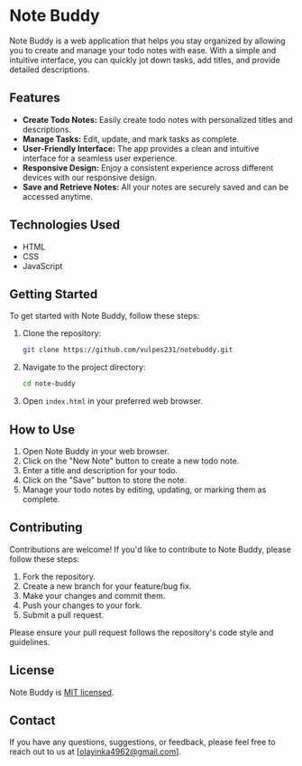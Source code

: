 # Note Buddy

Note Buddy is a web application that helps you stay organized by allowing you to create and manage your todo notes with ease. With a simple and intuitive interface, you can quickly jot down tasks, add titles, and provide detailed descriptions.

## Features

- **Create Todo Notes:** Easily create todo notes with personalized titles and descriptions.
- **Manage Tasks:** Edit, update, and mark tasks as complete.
- **User-Friendly Interface:** The app provides a clean and intuitive interface for a seamless user experience.
- **Responsive Design:** Enjoy a consistent experience across different devices with our responsive design.
- **Save and Retrieve Notes:** All your notes are securely saved and can be accessed anytime.

## Technologies Used

- HTML
- CSS
- JavaScript

## Getting Started

To get started with Note Buddy, follow these steps:

1. Clone the repository:

   ```bash
   git clone https://github.com/vulpes231/notebuddy.git
   ```

2. Navigate to the project directory:

   ```bash
   cd note-buddy
   ```

3. Open `index.html` in your preferred web browser.

## How to Use

1. Open Note Buddy in your web browser.
2. Click on the "New Note" button to create a new todo note.
3. Enter a title and description for your todo.
4. Click on the "Save" button to store the note.
5. Manage your todo notes by editing, updating, or marking them as complete.

## Contributing

Contributions are welcome! If you'd like to contribute to Note Buddy, please follow these steps:

1. Fork the repository.
2. Create a new branch for your feature/bug fix.
3. Make your changes and commit them.
4. Push your changes to your fork.
5. Submit a pull request.

Please ensure your pull request follows the repository's code style and guidelines.

## License

Note Buddy is [MIT licensed](LICENSE).

## Contact

If you have any questions, suggestions, or feedback, please feel free to reach out to us at [olayinka4962@gmail.com].
